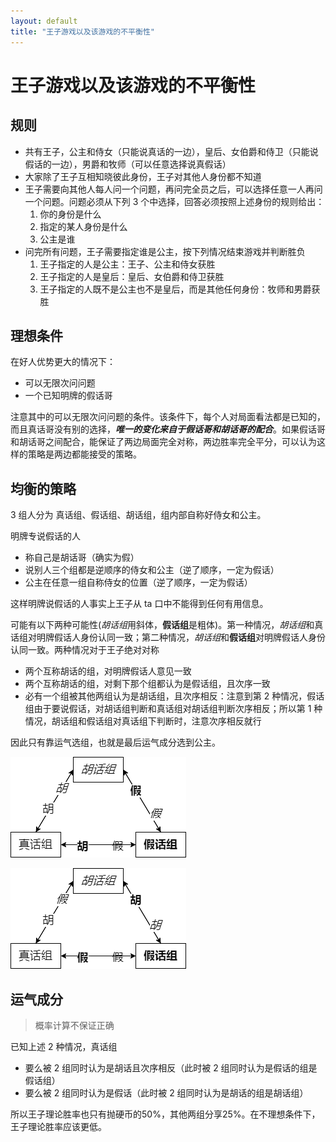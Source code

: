 ```yaml
---
layout: default
title: "王子游戏以及该游戏的不平衡性"
---
```


# 王子游戏以及该游戏的不平衡性

## 规则

- 共有王子，公主和侍女（只能说真话的一边），皇后、女伯爵和侍卫（只能说假话的一边），男爵和牧师（可以任意选择说真假话）
- 大家除了王子互相知晓彼此身份，王子对其他人身份都不知道
- 王子需要向其他人每人问一个问题，再问完全员之后，可以选择任意一人再问一个问题。问题必须从下列 3 个中选择，回答必须按照上述身份的规则给出：
  1. 你的身份是什么
  2. 指定的某人身份是什么
  3. 公主是谁
- 问完所有问题，王子需要指定谁是公主，按下列情况结束游戏并判断胜负
  1. 王子指定的人是公主：王子、公主和侍女获胜
  2. 王子指定的人是皇后：皇后、女伯爵和侍卫获胜
  3. 王子指定的人既不是公主也不是皇后，而是其他任何身份：牧师和男爵获胜

## 理想条件

在好人优势更大的情况下：

- 可以无限次问问题
- 一个已知明牌的假话哥

注意其中的可以无限次问问题的条件。该条件下，每个人对局面看法都是已知的，而且真话哥没有别的选择，**_唯一的变化来自于假话哥和胡话哥的配合_**。如果假话哥和胡话哥之间配合，能保证了两边局面完全对称，两边胜率完全平分，可以认为这样的策略是两边都能接受的策略。

## 均衡的策略

3 组人分为 真话组、假话组、胡话组，组内部自称好侍女和公主。

明牌专说假话的人

- 称自己是胡话哥（确实为假）
- 说别人三个组都是逆顺序的侍女和公主（逆了顺序，一定为假话）
- 公主在任意一组自称侍女的位置（逆了顺序，一定为假话）

这样明牌说假话的人事实上王子从 ta 口中不能得到任何有用信息。

可能有以下两种可能性(*胡话组*用斜体，**假话组**是粗体)。第一种情况，*胡话组*和真话组对明牌假话人身份认同一致；第二种情况，*胡话组*和**假话组**对明牌假话人身份认同一致。两种情况对于王子绝对对称

- 两个互称胡话的组，对明牌假话人意见一致
- 两个互称胡话的组，对剩下那个组都认为是假话组，且次序一致
- 必有一个组被其他两组认为是胡话组，且次序相反：注意到第 2 种情况，假话组由于要说假话，对胡话组判断和真话组对胡话组判断次序相反；所以第 1 种情况，胡话组和假话组对真话组下判断时，注意次序相反就行

因此只有靠运气选组，也就是最后运气成分选到公主。

![情形1](/assets/img/2022-01-20-1.png)

![情形2](/assets/img/2022-01-20-2.png)

## 运气成分

> 概率计算不保证正确

已知上述 2 种情况，真话组

- 要么被 2 组同时认为是胡话且次序相反（此时被 2 组同时认为是假话的组是假话组）
- 要么被 2 组同时认为是假话（此时被 2 组同时认为是胡话的组是胡话组）

所以王子理论胜率也只有抛硬币的$50\%$，其他两组分享$25\%$。在不理想条件下，王子理论胜率应该更低。
